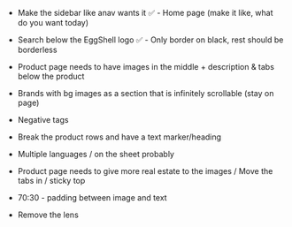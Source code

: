 - Make the sidebar like anav wants it
  ✅ - Home page (make it like, what do you want today)
- Search below the EggShell logo
  ✅ - Only border on black, rest should be borderless
- Product page needs to have images in the middle + description & tabs below the product
- Brands with bg images as a section that is infinitely scrollable (stay on page)

- Negative tags
- Break the product rows and have a text marker/heading
- Multiple languages / on the sheet probably
- Product page needs to give more real estate to the images / Move the tabs in / sticky top
- 70:30 - padding between image and text
- Remove the lens
